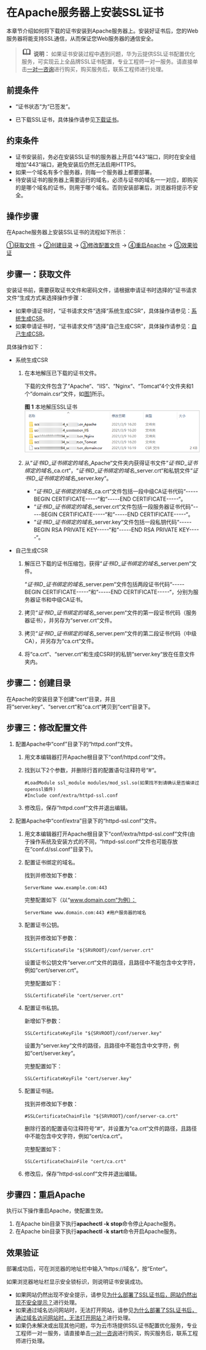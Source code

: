 # 在Apache服务器上安装SSL证书<a name="ZH-CN_TOPIC_0000001216026323"></a>

本章节介绍如何将下载的证书安装到Apache服务器上。安装好证书后，您的Web服务器将能支持SSL通信，从而保证您Web服务器的通信安全。

>![](public_sys-resources/icon-note.gif) **说明：** 
>如果证书安装过程中遇到问题，华为云提供SSL证书配置优化服务，可实现云上全品牌SSL证书配置，专业工程师一对一服务。请直接单击[一对一咨询](https://market.huaweicloud.com/product/00301-120142-0--0)进行购买，购买服务后，联系工程师进行处理。

## 前提条件<a name="zh-cn_topic_0000001215857179_zh-cn_topic_0000001124401671_zh-cn_topic_0171809252_section171927174218"></a>

-   “证书状态“为“已签发“。

-   已下载SSL证书，具体操作请参见[下载证书](下载SSL证书.md#ZH-CN_TOPIC_0000001215904793)。

## 约束条件<a name="zh-cn_topic_0000001215857179_zh-cn_topic_0000001124217601_zh-cn_topic_0171809251_section13500821131513"></a>

-   证书安装前，务必在安装SSL证书的服务器上开启“443“端口，同时在安全组增加“443“端口，避免安装后仍然无法启用HTTPS。
-   如果一个域名有多个服务器，则每一个服务器上都要部署。
-   待安装证书的服务器上需要运行的域名，必须与证书的域名一一对应，即购买的是哪个域名的证书，则用于哪个域名。否则安装部署后，浏览器将提示不安全。

## 操作步骤<a name="zh-cn_topic_0000001215857179_zh-cn_topic_0000001124401671_zh-cn_topic_0171809252_section6411655151013"></a>

在Apache服务器上安装SSL证书的流程如下所示：

[①获取文件](#zh-cn_topic_0000001215857179_zh-cn_topic_0000001124401671_zh-cn_topic_0171809252_section13170712181812)  →  [②创建目录](#zh-cn_topic_0000001215857179_zh-cn_topic_0000001124401671_zh-cn_topic_0171809252_section33321255183)  →  [③修改配置文件](#zh-cn_topic_0000001215857179_zh-cn_topic_0000001124401671_zh-cn_topic_0171809252_section5388193419188)  →  [④重启Apache](#zh-cn_topic_0000001215857179_zh-cn_topic_0000001124401671_zh-cn_topic_0171809252_section19278184418180)  →  [⑤效果验证](#zh-cn_topic_0000001215857179_zh-cn_topic_0000001124217601_zh-cn_topic_0171809251_section17691911165112)

## 步骤一：获取文件<a name="zh-cn_topic_0000001215857179_zh-cn_topic_0000001124401671_zh-cn_topic_0171809252_section13170712181812"></a>

安装证书前，需要获取证书文件和密码文件，请根据申请证书时选择的“证书请求文件“生成方式来选择操作步骤：

-   如果申请证书时，“证书请求文件“选择“系统生成CSR“，具体操作请参见：[系统生成CSR](#zh-cn_topic_0000001215857179_zh-cn_topic_0000001124401671_zh-cn_topic_0171809252_li1836951018198)。
-   如果申请证书时，“证书请求文件“选择“自己生成CSR“，具体操作请参见：[自己生成CSR](#zh-cn_topic_0000001215857179_zh-cn_topic_0000001124401671_zh-cn_topic_0171809252_li19371171014199)。

具体操作如下：

-   <a name="zh-cn_topic_0000001215857179_zh-cn_topic_0000001124401671_zh-cn_topic_0171809252_li1836951018198"></a>系统生成CSR
    1.  在本地解压已下载的证书文件。

        下载的文件包含了“Apache“、“IIS“、“Nginx“、“Tomcat“4个文件夹和1个“domain.csr“文件，如[图1](#zh-cn_topic_0000001215857179_zh-cn_topic_0000001124217601_zh-cn_topic_0000001073213596_zh-cn_topic_0171809250_zh-cn_topic_0110866190_fdd76c20249e24d95b7a52872f72f84fd)所示。

        **图 1**  本地解压SSL证书<a name="zh-cn_topic_0000001215857179_zh-cn_topic_0000001124217601_zh-cn_topic_0000001073213596_zh-cn_topic_0171809250_zh-cn_topic_0110866190_fdd76c20249e24d95b7a52872f72f84fd"></a>  
        ![](figures/本地解压SSL证书.png "本地解压SSL证书")

    2.  从“_证书ID_\__证书绑定的域名_\_Apache“文件夹内获得证书文件“_证书ID_\__证书绑定的域名_\_ca.crt“，“_证书ID_\__证书绑定的域名_\_server.crt“和私钥文件“_证书ID_\__证书绑定的域名_\_server.key“。
        -   “_证书ID_\__证书绑定的域名_\_ca.crt“文件包括一段中级CA证书代码“-----BEGIN CERTIFICATE-----“和“-----END CERTIFICATE-----“。
        -   “_证书ID_\__证书绑定的域名_\_server.crt“文件包括一段服务器证书代码“-----BEGIN CERTIFICATE-----“和“-----END CERTIFICATE-----“。
        -   “_证书ID_\__证书绑定的域名_\_server.key“文件包括一段私钥代码“-----BEGIN RSA PRIVATE KEY-----“和“-----END RSA PRIVATE KEY-----“。


-   <a name="zh-cn_topic_0000001215857179_zh-cn_topic_0000001124401671_zh-cn_topic_0171809252_li19371171014199"></a>自己生成CSR
    1.  解压已下载的证书压缩包，获得“_证书ID_\__证书绑定的域名_\_server.pem“文件。

        “_证书ID_\__证书绑定的域名_\_server.pem“文件包括两段证书代码“-----BEGIN CERTIFICATE-----“和“-----END CERTIFICATE-----“，分别为服务器证书和中级CA证书。

    2.  拷贝“_证书ID_\__证书绑定的域名_\_server.pem“文件的第一段证书代码（服务器证书），并另存为“server.crt“文件。
    3.  拷贝“_证书ID_\__证书绑定的域名_\_server.pem“文件的第二段证书代码（中级CA），并另存为“ca.crt“文件。
    4.  将“ca.crt“、“server.crt“和生成CSR时的私钥“server.key“放在任意文件夹内。


## 步骤二：创建目录<a name="zh-cn_topic_0000001215857179_zh-cn_topic_0000001124401671_zh-cn_topic_0171809252_section33321255183"></a>

在Apache的安装目录下创建“cert“目录，并且将“server.key“、“server.crt“和“ca.crt“拷贝到“cert“目录下。

## 步骤三：修改配置文件<a name="zh-cn_topic_0000001215857179_zh-cn_topic_0000001124401671_zh-cn_topic_0171809252_section5388193419188"></a>

1.  配置Apache中“conf”目录下的“httpd.conf“文件。
    1.  用文本编辑器打开Apache根目录下“conf/httpd.conf“文件。
    2.  找到以下2个参数，并删除行首的配置语句注释符号“\#“。

        ```
        #LoadModule ssl_module modules/mod_ssl.so(如果找不到请确认是否编译过openssl插件)
        #Include conf/extra/httpd-ssl.conf
        ```

    3.  修改后，保存“httpd.conf“文件并退出编辑。

2.  配置Apache中“conf/extra”目录下的“httpd-ssl.conf“文件。
    1.  用文本编辑器打开Apache根目录下“conf/extra/httpd-ssl.conf“文件\(由于操作系统及安装方式的不同，“httpd-ssl.conf“文件也可能存放在“conf.d/ssl.conf”目录下\)。
    2.  配置证书绑定的域名。

        找到并修改如下参数：

        ```
        ServerName www.example.com:443 
        ```

        完整配置如下（以“www.domain.com“为例）：

        ```
        ServerName www.domain.com:443 #用户服务器的域名
        ```

    3.  配置证书公钥。

        找到并修改如下参数：

        ```
        SSLCertificateFile "${SRVROOT}/conf/server.crt" 
        ```

        设置证书公钥文件“server.crt“文件的路径，且路径中不能包含中文字符，例如“cert/server.crt“。

        完整配置如下：

        ```
        SSLCertificateFile "cert/server.crt"
        ```

    4.  配置证书私钥。

        新增如下参数：

        ```
        SSLCertificateKeyFile "${SRVROOT}/conf/server.key" 
        ```

        设置为“server.key“文件的路径，且路径中不能包含中文字符，例如“cert/server.key“。

        完整配置如下：

        ```
        SSLCertificateKeyFile "cert/server.key"
        ```

    5.  配置证书链。

        找到并修改如下参数：

        ```
        #SSLCertificateChainFile "${SRVROOT}/conf/server-ca.crt" 
        ```

        删除行首的配置语句注释符号“\#“，并设置为“ca.crt“文件的路径，且路径中不能包含中文字符，例如“cert/ca.crt“。

        完整配置如下：

        ```
        SSLCertificateChainFile "cert/ca.crt"
        ```

    6.  修改后，保存“httpd-ssl.conf“文件并退出编辑。


## 步骤四：重启Apache<a name="zh-cn_topic_0000001215857179_zh-cn_topic_0000001124401671_zh-cn_topic_0171809252_section19278184418180"></a>

执行以下操作重启Apache，使配置生效。

1.  在Apache bin目录下执行**apachectl -k stop**命令停止Apache服务。
2.  在Apache bin目录下执行**apachectl -k start**命令开启Apache服务。

## 效果验证<a name="zh-cn_topic_0000001215857179_zh-cn_topic_0000001124217601_zh-cn_topic_0171809251_section17691911165112"></a>

部署成功后，可在浏览器的地址栏中输入“https://域名“，按“Enter“。

如果浏览器地址栏显示安全锁标识，则说明证书安装成功。

-   如果网站仍然出现不安全提示，请参见[为什么部署了SSL证书后，网站仍然出现不安全提示？](https://support.huaweicloud.com/ccm_faq/ccm_01_0098.html)进行处理。
-   如果通过域名访问网站时，无法打开网站，请参见[为什么部署了SSL证书后，通过域名访问网站时，无法打开网站？](https://support.huaweicloud.com/ccm_faq/ccm_01_0099.html)进行处理。
-   如果仍未解决或出现其他问题，华为云市场提供SSL证书配置优化服务，专业工程师一对一服务，请直接单击[一对一咨询](https://market.huaweicloud.com/product/00301-120142-0--0)进行购买，购买服务后，联系工程师进行处理。

